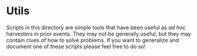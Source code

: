 # Utils

Scripts in this directory are simple tools that have been useful as _ad hoc_ harvesters in prior events. They may not be generally useful, but they may contain clues of how to solve problems. If you want to generalize and document one of these scripts please feel free to do so!
